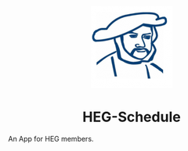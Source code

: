 <div align="center">
  <img alt="HEG-Schedule logo" src="https://github.com/HAUDRAUFHAUN/HEG-Schedule/blob/main/.github/logo.png" />
  <h1>HEG-Schedule</h1>
</div>

An App for HEG members.
